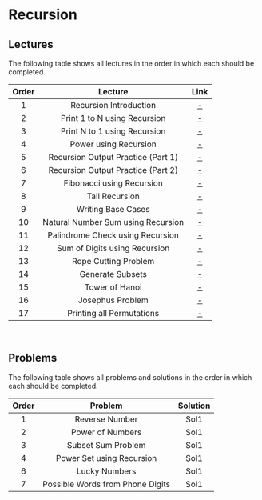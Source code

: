 # Recursion

## Lectures

The following table shows all lectures in the order in which each should be completed.

| Order | Lecture | Link |
|:---:|:---:|:---:|
| 1 | Recursion Introduction | [-]() |
| 2 | Print 1 to N using Recursion | [-]() |
| 3 | Print N to 1 using Recursion | [-]() |
| 4 | Power using Recursion | [-]() |
| 5 | Recursion Output Practice (Part 1) | [-]() |
| 6 | Recursion Output Practice (Part 2) | [-]() |
| 7 | Fibonacci using Recursion | [-]() |
| 8 | Tail Recursion | [-]() |
| 9 | Writing Base Cases | [-]() |
| 10 | Natural Number Sum using Recursion | [-]() |
| 11 | Palindrome Check using Recursion | [-]() |
| 12 | Sum of Digits using Recursion | [-]() |
| 13 | Rope Cutting Problem | [-]() |
| 14 | Generate Subsets | [-]() |
| 15 | Tower of Hanoi | [-]() |
| 16 | Josephus Problem | [-]() |
| 17 | Printing all Permutations | [-]()
<br>

## Problems

The following table shows all problems and solutions in the order in which each should be completed.

| Order | Problem | Solution |
|:---:|:---:|:---:|
| 1 | Reverse Number | Sol1 |
| 2 | Power of Numbers | Sol1 |
| 3 | Subset Sum Problem | Sol1|
| 4 | Power Set using Recursion | Sol1|
| 6 | Lucky Numbers | Sol1 |
| 7 | Possible Words from Phone Digits | Sol1 |
